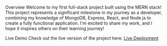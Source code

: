 Overview
Welcome to my first full-stack project built using the MERN stack! This project represents a significant milestone in my journey as a developer, combining my knowledge of MongoDB, Express, React, and Node.js to create a fully functional application. I'm excited to share my work, and I hope it inspires others on their learning journey!

Live Demo
Check out the live version of the project here: [Live Deployment](https://job-portal-delta-lime.vercel.app/)


